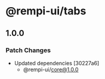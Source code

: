 # @rempi-ui/tabs

## 1.0.0

### Patch Changes

- Updated dependencies [30227a6]
  - @rempi-ui/core@1.0.0
